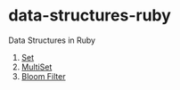 data-structures-ruby
====================

Data Structures in Ruby

1. [Set](set/Readme.md)
2. [MultiSet](multiset/Readme.md)
3. [Bloom Filter](bloom-filter/Readme.md)
